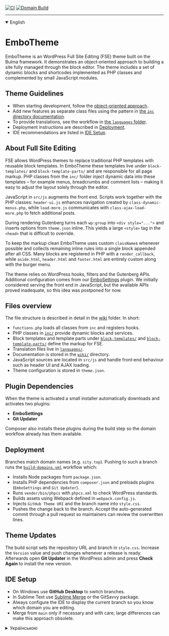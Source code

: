 [![CI](https://github.com/bogdan2143/embo-theme/actions/workflows/ci.yml/badge.svg)](https://github.com/bogdan2143/embo-theme/actions/workflows/ci.yml) [![Domain Build](https://github.com/bogdan2143/embo-theme/actions/workflows/build-domains.yml/badge.svg?branch=sity.top)](https://github.com/bogdan2143/embo-theme/actions/workflows/build-domains.yml)

---

<details open>
<summary>English</summary>

# EmboTheme

EmboTheme is an WordPress Full Site Editing (FSE) theme built on the Bulma framework. It demonstrates an object‑oriented approach to building a site fully managed through the block editor. The theme includes a set of dynamic blocks and shortcodes implemented as PHP classes and complemented by small JavaScript modules.

## Theme Guidelines

- When starting development, follow the [object-oriented approach](wiki/en/files.md).
- Add new features as separate class files using the pattern in [the `inc` directory documentation](wiki/en/inc.md).
- To provide translations, see the workflow in [the `languages` folder](wiki/en/languages.md).
- Deployment instructions are described in [Deployment](#deployment).
- IDE recommendations are listed in [IDE Setup](#ide-setup).

## About Full Site Editing

FSE allows WordPress themes to replace traditional PHP templates with reusable block templates. In EmboTheme these templates live under `block-templates/` and `block-template-parts/` and are responsible for all page markup. PHP classes from the `inc/` folder inject dynamic data into these templates – for example menus, breadcrumbs and comment lists – making it easy to adjust the layout solely through the editor.

JavaScript in `src/js` augments the front end. Scripts work together with the PHP classes: `header-ui.js` enhances navigation created by `class-dynamic-menus.php`, while `load-more.js` communicates with `class-ajax-load-more.php` to fetch additional posts.

During rendering Gutenberg turns each `wp:group` into `<div style="...">` and inserts options from `theme.json` inline. This yields a large `<style>` tag in the `<head>` that is difficult to override.

To keep the markup clean EmboTheme uses custom `className`s whenever possible and collects remaining inline rules into a single block appended after all CSS. Many blocks are registered in PHP with a `render_callback`, while `aside.html`, `header.html` and `footer.html` are entirely custom along with the burger menu.

The theme relies on WordPress hooks, filters and the Gutenberg APIs. Additional configuration comes from our [EmboSettings](https://github.com/bogdan2143/EmboSettings) plugin. We initially considered serving the front end in JavaScript, but the available APIs proved inadequate, so this idea was postponed for now.

## Files overview

The file structure is described in detail in the [wiki](wiki/en/README.md) folder. In short:

- `functions.php` loads all classes from `inc` and registers hooks.
- PHP classes in [`inc/`](wiki/en/inc.md) provide dynamic blocks and services.
- Block templates and template parts under [`block-templates/`](wiki/en/block-templates.md) and [`block-template-parts/`](wiki/en/block-template-parts.md) define the markup for FSE.
- Translation files live in [`languages/`](wiki/en/languages.md).
- Documentation is stored in the [`wiki/`](wiki/en/wiki.md) directory.
- JavaScript sources are located in `src/js` and handle front‑end behaviour such as header UI and AJAX loading.
- Theme configuration is stored in `theme.json`.

## Plugin Dependencies

When the theme is activated a small installer automatically downloads and activates two plugins:

- **EmboSettings**
- **Git Updater**

Composer also installs these plugins during the build step so the domain workflow already has them available.

## Deployment

Branches match domain names (e.g. `sity.top`). Pushing to such a branch runs the [`build-domains.yml`](.github/workflows/build-domains.yml) workflow which:

- Installs Node packages from `package.json`.
- Installs PHP dependencies from `composer.json` and preloads plugins (`EmboSettings` and `Git Updater`).
- Runs `vendor/bin/phpcs` with `phpcs.xml` to check WordPress standards.
- Builds assets using Webpack defined in `webpack.config.js`.
- Injects `GitHub Theme URI` and the branch name into `style.css`.
- Pushes the change back to the branch. Accept the auto-generated commit through a pull request so maintainers can review the overwritten lines.

## Theme Updates

The build script sets the repository URL and branch in `style.css`. Increase the `Version` value and push changes whenever a release is ready. Afterwards open **Git Updater** in the WordPress admin and press **Check Again** to install the new version.

## IDE Setup

- On Windows use **GitHub Desktop** to switch branches.
- In Sublime Text use [Sublime Merge](https://www.sublimemerge.com) or the GitSavvy package.
- Always configure the IDE to display the current branch so you know which domain you are editing.
- Merge from `main` only if necessary and with care; large differences can make this approach obsolete.
</details>

<details>
<summary>Українською</summary>

# EmboTheme

EmboTheme — тема WordPress з підтримкою Full Site Editing (FSE) на базі фреймворка Bulma. Вона демонструє об'єктно-орієнтований підхід до побудови сайту, який повністю керується через блоковий редактор. Тема містить набір динамічних блоків і шорткодів, реалізованих у вигляді PHP‑класів та доповнених невеликими JavaScript‑модулями.

## Themes Guidelines

- Приступаючи до розробки, дотримуйтеся [об'єктно-орієнтованого підходу](wiki/uk/files.md).
- Нові можливості додавайте окремими файлами класів, як описано в [папці `inc`](wiki/uk/inc.md).
- Для перекладу текстів користуйтеся схемою з [каталогу `languages`](wiki/uk/languages.md).
- Інструкції щодо деплою знаходяться в розділі [Деплой](#деплой).
- Рекомендації по IDE описані в розділі [Налаштування IDE](#налаштування-ide).

## Про Full Site Editing

FSE дозволяє темам WordPress замінювати класичні PHP‑шаблони багаторазовими блоковими шаблонами. У EmboTheme ці шаблони розміщено в каталогах `block-templates/` та `block-template-parts/` і вони відповідають за всю розмітку сторінок. PHP‑класи з каталогу `inc/` забезпечують динамічні дані — наприклад, меню, хлібні крихти та списки коментарів — що дозволяє налаштовувати макет лише через редактор.

JavaScript у `src/js` доповнює роботу фронтенду. Скрипти взаємодіють із PHP‑класами: `header-ui.js` розширює навігацію, створену `class-dynamic-menus.php`, а `load-more.js` звертається до `class-ajax-load-more.php` для підвантаження додаткових записів.

Під час рендерингу Gutenberg перетворює кожен `wp:group` на `<div style="...">`, а властивості з `theme.json` додає інлайном. Це формує великий `<style>` у `<head>` і стилі важко перекривати.

У темі використано власні `className` де можливо, а всі інлайни збираються в єдиний блок після CSS. Блоки часто реєструються у PHP із `render_callback`, а файли `aside.html`, `header.html` і `footer.html` повністю кастомні, як і burger‑меню.

Ми спираємося на хуки, фільтри та API WordPress і Gutenberg. Для додаткових налаштувань існує плагін [EmboSettings](https://github.com/bogdan2143/EmboSettings). Ідея рендерити фронтенд на JavaScript відкладена через обмеження API, але в майбутньому це може змінитись.

## Огляд файлів

Структура файлів докладно описана у [вікі](wiki/uk/README.md). Коротко:

- `functions.php` підключає всі класи з `inc` та реєструє хуки.
- PHP‑класи у [`inc/`](wiki/uk/inc.md) забезпечують динамічні блоки й сервіси.
- Блокові шаблони та частини шаблонів у [`block-templates/`](wiki/uk/block-templates.md) та [`block-template-parts/`](wiki/uk/block-template-parts.md) визначають розмітку для FSE.
- Файли перекладів розміщено в [`languages/`](wiki/uk/languages.md).
- Документація міститься у каталозі [`wiki/`](wiki/uk/wiki.md).
- Джерела JavaScript знаходяться у `src/js` і відповідають за поведінку інтерфейсу, наприклад, за меню та AJAX‑завантаження.
- Налаштування теми зберігаються у `theme.json`.

## Залежні плагіни

Під час активації тема автоматично завантажує та активує два плагіни:

- **EmboSettings**
- **Git Updater**

Composer також встановлює ці плагіни під час збірки, тож доменний workflow одразу має їх напоготові.

## Деплой

Гілки називаються за доменами (наприклад, `sity.top`). Пуш у таку гілку запускає workflow [`build-domains.yml`](.github/workflows/build-domains.yml), який:

- встановлює Node‑пакети з `package.json`;
- встановлює залежності Composer з `composer.json` та попередньо ставить плагіни (`EmboSettings` і `Git Updater`);
- перевіряє код на стандарти WordPress за допомогою `phpcs.xml`;
- збирає assets через Webpack із `webpack.config.js`;
- додає рядки `GitHub Theme URI` та назву гілки в `style.css`.
- пушить оновлену гілку назад. Автоматичний коміт слід прийняти через pull request, щоб преємники підтвердили перезапис цих рядків.

## Оновлення теми

Під час збірки в `style.css` підставляються `GitHub Theme URI` та `GitHub Branch`. При випуску нової версії збільшуйте рядок `Version` і пуште зміни. Потім у адмінці WordPress відкрийте розділ **Git Updater** і натисніть **Check Again**, щоб встановити оновлення.

## Налаштування IDE

- Під Windows зручно перемикати гілки у **GitHub Desktop**.
- У Sublime Text можна скористатись [Sublime Merge](https://www.sublimemerge.com)
  або плагіном GitSavvy.
- Завжди вмикайте відображення поточної гілки, щоб знати який домен ви редагуєте.
- Злиття з `main` робіть обережно; при значних розбіжностях такий підхід може втратити актуальність.
</details>